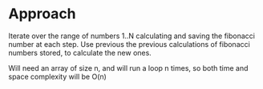 # Approach

Iterate over the range of numbers 1..N calculating and saving the fibonacci number at each step.
Use previous the previous calculations of fibonacci numbers stored, to calculate the new ones.

Will need an array of size n, and will run a loop n times, so both time and space complexity will be O(n)
